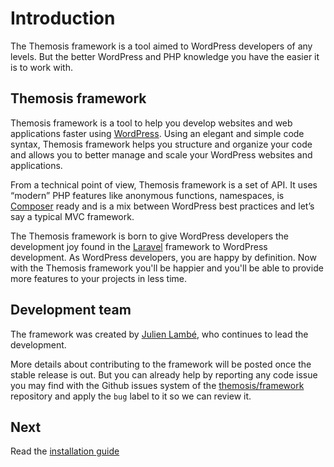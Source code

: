 Introduction
============

The Themosis framework is a tool aimed to WordPress developers of any levels. But the better WordPress and PHP knowledge you have the easier it is to work with.

Themosis framework
------------------

Themosis framework is a tool to help you develop websites and web applications faster using [WordPress](http://wordpress.org). Using an elegant and simple code syntax, Themosis framework helps you structure and organize your code and allows you to better manage and scale your WordPress websites and applications.

From a technical point of view, Themosis framework is a set of API. It uses “modern” PHP features like anonymous functions, namespaces, is [Composer](https://getcomposer.org/) ready and is a mix between WordPress best practices and let’s say a typical MVC framework.

The Themosis framework is born to give WordPress developers the development joy found in the [Laravel](http://laravel.com/) framework to WordPress development. As WordPress developers, you are happy by definition. Now with the Themosis framework you'll be happier and you'll be able to provide more features to your projects in less time.

Development team
----------------
The framework was created by [Julien Lambé](http://www.themosis.com/), who continues to lead the development.

More details about contributing to the framework will be posted once the stable release is out. But you can already help by reporting any code issue you may find with the Github issues system of the [themosis/framework](https://github.com/themosis/framework/issues) repository and apply the `bug` label to it so we can review it.

Next
----
Read the [installation guide](http://framework.themosis.com/docs/installation/)